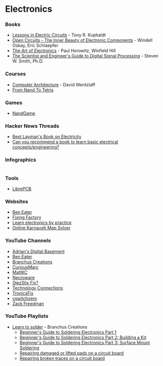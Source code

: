 # Electronics

### Books

* [Lessons in Electric Circuits](https://www.allaboutcircuits.com/textbook/) - Tony R. Kuphaldt
* [Open Circuits - The Inner Beauty of Electronic Components](https://opencircuitsbook.com/) - Windell Oskay, Eric Schlaepfer
* [The Art of Electronics](https://artofelectronics.net/) - Paul Horowitz, Winfield Hill
* [The Scientist and Engineer's Guide to Digital Signal Processing](https://www.dspguide.com/) - Steven W. Smith, Ph.D.

### Courses

* [Computer Architecture](https://www.coursera.org/learn/comparch) - David Wentzlaff
* [From Nand To Tetris](https://www.nand2tetris.org/)

### Games

* [NandGame](https://nandgame.com/)

### Hacker News Threads

* [Best Layman's Book on Electricity](https://news.ycombinator.com/item?id=34474403)
* [Can you recommend a book to learn basic electrical concepts/engineering?](https://news.ycombinator.com/item?id=33869277)

### Infographics

<figure><img src="https://i.redd.it/ra8upq7bxnfc1.jpeg" alt=""><figcaption></figcaption></figure>

### Tools

* [LibrePCB](https://librepcb.org/)

### Websites

* [Ben Eater](https://eater.net/)
* [Fixing Factory](https://www.fixingfactory.org/)
* [Learn electronics by practice](https://beletronics.wordpress.com/)
* [Online Karnaugh Map Solver](http://32x8.com/index.html)

### YouTube Channels

* [Adrian's Digital Basement](https://www.youtube.com/@adriansdigitalbasement/videos)
* [Ben Eater](https://www.youtube.com/c/BenEater/videos)
* [Branchus Creations](https://www.youtube.com/@BranchusCreations)
* [CuriousMarc](https://www.youtube.com/c/CuriousMarc/videos)
* [MattKC](https://www.youtube.com/c/MattKC/videos)
* [Necroware](https://www.youtube.com/@necro\_ware/videos)
* [StezStix Fix?](https://www.youtube.com/c/StezStixFix/videos)
* [Technology Connections](https://www.youtube.com/c/TechnologyConnections/videos)
* [TronicsFix](https://www.youtube.com/c/Tronicsfix/videos)
* [vswitchzero](https://www.youtube.com/@vswitchzero/videos)
* [Zack Freedman](https://www.youtube.com/c/ZackFreedman/videos)

### YouTube Playlists

* [Learn to solder](https://www.youtube.com/playlist?list=PLxfPY-Ebzlk1sb7PFoh4DS7f7tuWc4PuN) - Branchus Creations
  * [Beginner's Guide to Soldering Electronics Part 1](https://www.youtube.com/watch?v=M2Jf8cebwCs)
  * [Beginner's Guide to Soldering Electronics Part 2: Building a Kit](https://www.youtube.com/watch?v=BPuH1Z2npoQ)
  * [Beginner's Guide to Soldering Electronics Part 3: Surface Mount Soldering](https://www.youtube.com/watch?v=o8UmA6oC\_tU)
  * [Repairing damaged or lifted pads on a circuit board](https://www.youtube.com/watch?v=xty1G5UBYb0)
  * [Repairing broken traces on a circuit board](https://www.youtube.com/watch?v=ref9JHUf-uw)
